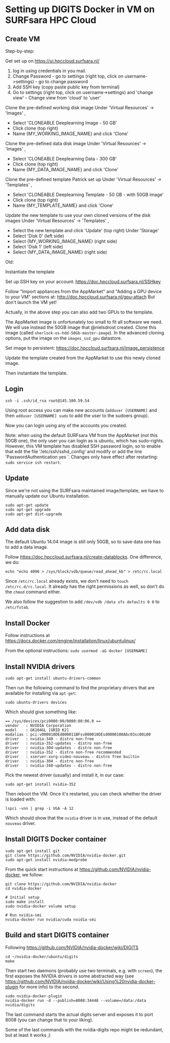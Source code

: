# Setting up DIGITS Docker in VM on SURFsara HPC Cloud

## Create VM

Step-by-step:

Get set up on https://ui.hpccloud.surfsara.nl/
  1. log in using credentials in you mail.
  2. Change Password
    - go to settings (right top, click on username->settings)
    - go to change password
  3. Add SSH key (copy paste public key from terminal)
  4. Go to settings (right top, click on username->settings) and 'change view'
    - Change view from 'cloud' to 'user'

Clone the pre-defined working disk image
  Under 'Virtual Resources' -> 'Images' , 
  - Select 'CLONEABLE Deeplearning Image - 50 GB'
  - Click clone (top right)
  - Name {MY_WORKING_IMAGE_NAME} and click 'Clone'

Clone the pre-defined data disk image
  Under 'Virtual Resources' -> 'Images' , 
  - Select 'CLONEABLE Deeplearning Data - 300 GB'
  - Click clone (top right)
  - Name {MY_DATA_IMAGE_NAME} and click 'Clone'

Clone the pre-defined template Patrick set up
  Under 'Virtual Resources' -> 'Templates' , 
  - Select 'CLONEABLE Deeplearning Template - 50 GB - with 50GB image'
  - Click clone (top right)
  - Name {MY_TEMPLATE_NAME} and click 'Clone'
  
Update the new template to use your own cloned versions of the disk images
  Under 'Virtual Resources' -> 'Templates' , 
  - Select the new template and click 'Update' (top right)
  Under 'Storage' 
  - Select 'Disk 0' (left side)
  - Select {MY_WORKING_IMAGE_NAME} (right side)
  - Select 'Disk 1' (left side)
  - Select {MY_DATA_IMAGE_NAME} (right side)

Old: 

Instantiate the template

Set up SSH key on your account:
https://doc.hpccloud.surfsara.nl/SSHkey

Follow "Import appliances from the AppMarket" and "Adding a GPU device to your VM" sections at:
http://doc.hpccloud.surfsara.nl/gpu-attach
But don't launch the VM yet!

Actually, in the above step you can also add two GPUs to the template.

The AppMarket image is unfortunately too small to fit all software we need. We will use instead the 50GB image that @nielsdrost created. Clone this image (called `sherlock-os-hdd-50Gb-master-image`). In the advanced cloning options, put the image on the `images_ssd_gpu` datastore.

Set image to persistent:
https://doc.hpccloud.surfsara.nl/image_persistence

Update the template created from the AppMarket to use this newly cloned image.

Then instantiate the template.

## Login

    ssh -i .ssh/id_rsa root@145.100.59.54

Using root access you can make new accounts (`adduser [USERNAME]` and then `adduser [USERNAME] sudo` to add the user to the sudoers group).

Now you can login using any of the accounts you created.

Note: when using the default SURFsara VM from the AppMarket (not this 50GB one), the only user you can login as is ubuntu, which has sudo-rights. However, this VM template has disabled SSH password login, so to enable that edit the file '/etc/ssh/sshd_config' and modify or add the line 'PasswordAuthentication yes
'.  Changes only have effect after restarting: `sudo service ssh restart`.

## Update

Since we're not using the SURFsara maintained image/template, we have to manually update our Ubuntu installation.

    sudo apt-get update
    sudo apt-get upgrade
    sudo apt-get dist-upgrade

## Add data disk

The default Ubuntu 14.04 image is still only 50GB, so to save data one has to add a data image.

Follow https://doc.hpccloud.surfsara.nl/create-datablocks. One difference, we do:

    echo "echo 4096 > /sys/block/vdb/queue/read_ahead_kb" > /etc/rc.local

Since `/etc/rc.local` already exists, we don't need to `touch /etc/rc.d/rc.local`. It already has the right permissions as well, so don't do the `chmod` command either.

We also follow the suggestion to add `/dev/vdb /data xfs defaults 0 0` to `/etc/fstab`.

## Install Docker

Follow instructions at https://docs.docker.com/engine/installation/linux/ubuntulinux/

From the optional instructions: `sudo usermod -aG docker [USERNAME]`

## Install NVIDIA drivers

    sudo apt-get install ubuntu-drivers-common

Then run the following command to find the proprietary drivers that are available for installing via `apt-get`:

    sudo ubuntu-drivers devices

Which should give something like:

    == /sys/devices/pci0000:00/0000:00:06.0 ==
    vendor   : NVIDIA Corporation
    model    : GK104GL [GRID K2]
    modalias : pci:v000010DEd000011BFsv000010DEsd0000100Abc03sc00i00
    driver   : nvidia-340 - distro non-free
    driver   : nvidia-352-updates - distro non-free
    driver   : nvidia-304-updates - distro non-free
    driver   : nvidia-352 - distro non-free recommended
    driver   : xserver-xorg-video-nouveau - distro free builtin
    driver   : nvidia-304 - distro non-free
    driver   : nvidia-340-updates - distro non-free

Pick the newest driver (usually) and install it, in our case:

    sudo apt-get install nvidia-352

Then reboot the VM. Once it's restarted, you can check whether the driver is loaded with:

    lspci -vnn | grep -i VGA -A 12

Which should show that the `nvidia` driver is in use, instead of the default `nouveau` driver.

## Install DIGITS Docker container

    sudo apt-get install git
    git clone https://github.com/NVIDIA/nvidia-docker.git
    sudo apt-get install nvidia-modprobe

From the quick start instructions at https://github.com/NVIDIA/nvidia-docker, we follow:

    git clone https://github.com/NVIDIA/nvidia-docker
    cd nvidia-docker

    # Initial setup
    sudo make install
    sudo nvidia-docker volume setup
    
    # Run nvidia-smi
    nvidia-docker run nvidia/cuda nvidia-smi

## Build and start DIGITS container

Following https://github.com/NVIDIA/nvidia-docker/wiki/DIGITS

    cd ~/nvidia-docker/ubuntu/digits
    make

Then start two daemons (probably use two terminals, e.g. with `screen`), the first exposes the NVIDIA drivers in some abstracted way (see https://github.com/NVIDIA/nvidia-docker/wiki/Using%20nvidia-docker-plugin for more info) to the second.

    sudo nvidia-docker-plugin
    nvidia-docker run -d --publish=8008:34448 --volume=/data:/data nvidia/digits

The last command starts the actual digits server and exposes it to port 8008 (you can change that to your liking).

Some of the last commands with the nvidia-digits repo might be redundant, but at least it works ;)
